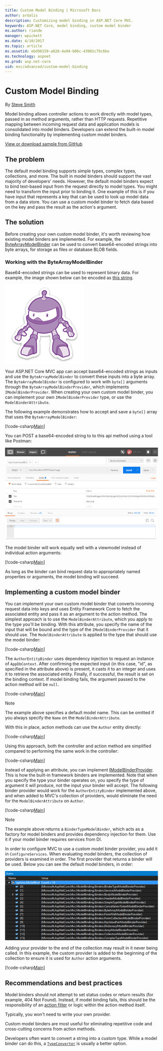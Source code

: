 ```yaml
---
title: Custom Model Binding | Microsoft Docs
author: ardalis
description: Customizing model binding in ASP.NET Core MVC.
keywords: ASP.NET Core, model binding, custom model binder
ms.author: riande
manager: wpickett
ms.date: 4/10/2017
ms.topic: article
ms.assetid: ebd98159-a028-4a94-b06c-43981c79c6be
ms.technology: aspnet
ms.prod: asp.net-core
uid: mvc/advanced/custom-model-binding
---
```

# Custom Model Binding

By [Steve Smith](http://ardalis.com)

Model binding allows controller actions to work directly with model types, passed in as method arguments, rather than HTTP requests. Repetitive mapping between incoming request data and application models is consolidated into model binders. Developers can extend the built-in model binding functionality by implementing custom model binders.

[View or download sample from GitHub](https://github.com/aspnet/Docs/)

## The problem

The default model binding supports simple types, complex types, collections, and more. The built in model binders should support the vast majority of developers' needs. However, the default model binders expect to bind text-based input from the request directly to model types. You might need to transform the input prior to binding it. One example of this is if you have input that represents a key that can be used to look up model data from a data store. You can use a custom model binder to fetch data based on the key and pass the result as the action's argument.

## The solution

Before creating your own custom model binder, it's worth reviewing how existing model binders are implemented. For example, the [ByteArrayModelBinder](https://docs.microsoft.com/aspnet/core/api/microsoft.aspnetcore.mvc.modelbinding.binders.bytearraymodelbinder) can be used to convert base64-encoded strings into byte arrays, for storage as files or database BLOB fields.

### Working with the ByteArrayModelBinder

Base64-encoded strings can be used to represent binary data. For example, the image shown below can be encoded as [this string](custom-model-binding/base64bot.md).

![dotnet bot](custom-model-binding/images/bot.png "dotnet bot")

Your ASP.NET Core MVC app can accept base64-encoded strings as inputs and use the `ByteArrayModelBinder` to convert these inputs into a byte array. The `ByteArrayModelBinder` is configured to work with `byte[]` arguments through the `ByteArrayModelBinderProvider`, which implements `IModelBinderProvider`. When creating your own custom model binder, you can implement your own `IModelBinderProvider` type, or use the `ModelBinderAttribute`.

The following example demonstrates how to accept and save a `byte[]` array that uses the `ByteArrayModelBinder`:

[!code-csharp[Main](custom-model-binding/sample/CustomModelBindingSample/Controllers/ImageController.cs?name=post1&highlight=3)]

You can POST a base64-encoded string to to this api method using a tool like Postman:

![postman](custom-model-binding/images/postman.png "postman")

The model binder will work equally well with a viewmodel instead of individual action arguments:

[!code-csharp[Main](custom-model-binding/sample/CustomModelBindingSample/Controllers/ImageController.cs?name=post2&highlight=2)]

As long as the binder can bind request data to appropriately named properties or arguments, the model binding will succeed.

## Implementing a custom model binder

You can implement your own custom model binder that converts incoming request data into keys and uses Entity Framework Core to fetch the associated entity and pass it as an argument to the action method. The simplest approach is to use the `ModelBinderAttribute`, which you apply to the type you'll be binding. With this attribute, you specify the name of the input that will be bound and the type of the `IModelBinderProvider` that it should use. The `ModelBinderAttribute` is applied to the type that should use the model binder:

[!code-csharp[Main](custom-model-binding/sample/CustomModelBindingSample/Data/Author.cs?highlight=10)]

The `AuthorEntityBinder` uses dependency injection to request an instance of `AppDbContext`. After confirming the expected input (in this case, "id", as specified in the attribute above) is present, it casts it to an integer and uses it to retrieve the associated entity. Finally, if successful, the result is set on the binding context. If model binding fails, the argument passed to the action method will be `null`.

[!code-csharp[Main](custom-model-binding/sample/CustomModelBindingSample/Binders/AuthorEntityBinder.cs?highlight=10)]

> [!NOTE]
> The example above specifies a default model name. This can be omitted if you always specify the `Name` on the `ModelBinderAttribute`.

With this in place, action methods can use the `Author` entity directly:

[!code-csharp[Main](custom-model-binding/sample/CustomModelBindingSample/Controllers/BoundAuthorsController.cs?highlight=2)]

Using this approach, both the controller and action method are simplified compared to performing the same work in the controller:

[!code-csharp[Main](custom-model-binding/sample/CustomModelBindingSample/Controllers/AuthorsController.cs?highlight=2)]

Instead of applying an attribute, you can implement [IModelBinderProvider](https://docs.microsoft.com/aspnet/core/api/microsoft.aspnetcore.mvc.modelbinding.imodelbinderprovider). This is how the built-in framework binders are implemented. Note that when you specify the type your binder operates on, you specify the type of argument it will produce, not the input your binder will accept. The following binder provider would work for the `AuthorEntityBinder` implemented above, and when added to MVC's collection of providers, would eliminate the need for the `ModelBinderAttribute` on `Author`.

[!code-csharp[Main](custom-model-binding/sample/CustomModelBindingSample/Binders/AuthorEntityBinderProvider.cs?highlight=17-20)]

> [!NOTE]
> The example above returns a `BinderTypeModelBinder`, which acts as a factory for model binders and provides dependency injection for them. Use it if your model binder requires services from DI.

In order to configure MVC to use a custom model binder provider, you add it in `ConfigureServices`. When evaluating model binders, the collection of providers is examined in order. The first provider that returns a binder will be used. Below you can see the default model binders, in order:

![default model binders](custom-model-binding/images/default-model-binders.png "default model binders")


Adding your provider to the end of the collection may result in it never being called. In this example, the custom provider is added to the beginning of the collection to ensure it is used for `Author` action arguments.

[!code-csharp[Main](custom-model-binding/sample/CustomModelBindingSample/Startup.cs?name=callout&highlight=5-9)]

## Recommendations and best practices

Model binders should not attempt to set status codes or return results (for example, 404 Not Found). Instead, if model binding fails, this should be the responsibility of an [action filter](/mvc/controllers/filters.md) or logic within the action method itself.

Typically, you won't need to write your own provider.

Custom model binders are most useful for eliminating repetitive code and cross-cutting concerns from action methods.

Developers often want to convert a string into a custom type. While a model binder can do this, a [`TypeConverter`](https://msdn.microsoft.com/en-us/library/ayybcxe5.aspx) is usually a better option.